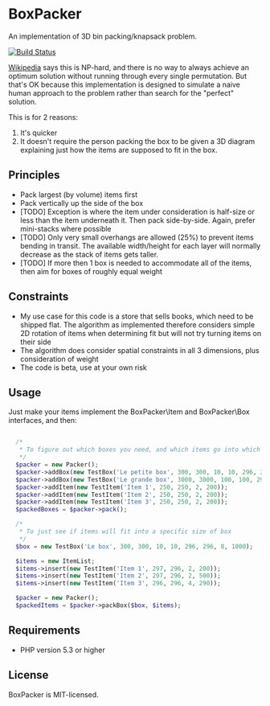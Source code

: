 BoxPacker
=========

An implementation of 3D bin packing/knapsack problem.

[![Build Status](https://travis-ci.org/dvdoug/BoxPacker.png)](https://travis-ci.org/dvdoug/BoxPacker)

[Wikipedia](http://en.wikipedia.org/wiki/Bin_packing_problem) says this is NP-hard, and there is no way to always achieve an
optimum solution without running through every single permutation. But
that's OK because this implementation is designed to simulate a naive human
approach to the problem rather than search for the "perfect" solution.

This is for 2 reasons:

1. It's quicker
2. It doesn't require the person packing the box to be given a 3D diagram
   explaining just how the items are supposed to fit in the box.

Principles
----------

 * Pack largest (by volume) items first
 * Pack vertically up the side of the box
 * [TODO] Exception is where the item under consideration is half-size or less than
   the item underneath it. Then pack side-by-side. Again, prefer mini-stacks
   where possible
 * [TODO] Only very small overhangs are allowed (25%) to prevent items bending in
   transit. The available width/height for each layer will normally decrease
   as the stack of items gets taller.
 * [TODO] If more then 1 box is needed to accommodate all of the items, then aim for
   boxes of roughly equal weight
   
  
Constraints
-----------

 * My use case for this code is a store that sells books, which need to
   be shipped flat. The algorithm as implemented therefore considers simple 2D
   rotation of items when determining fit but will not try turning items on
   their side
 * The algorithm does consider spatial constraints in all 3 dimensions, plus
   consideration of weight
 * The code is beta, use at your own risk


 Usage
 -----
 Just make your items implement the BoxPacker\Item and BoxPacker\Box interfaces, and then:

```php

  /*
   * To figure out which boxes you need, and which items go into which box
   */
  $packer = new Packer();
  $packer->addBox(new TestBox('Le petite box', 300, 300, 10, 10, 296, 296, 8, 1000));
  $packer->addBox(new TestBox('Le grande box', 3000, 3000, 100, 100, 2960, 2960, 80, 10000));
  $packer->addItem(new TestItem('Item 1', 250, 250, 2, 200));
  $packer->addItem(new TestItem('Item 2', 250, 250, 2, 200));
  $packer->addItem(new TestItem('Item 3', 250, 250, 2, 200));
  $packedBoxes = $packer->pack();

  /*
   * To just see if items will fit into a specific size of box
   */
  $box = new TestBox('Le box', 300, 300, 10, 10, 296, 296, 8, 1000);

  $items = new ItemList;
  $items->insert(new TestItem('Item 1', 297, 296, 2, 200));
  $items->insert(new TestItem('Item 2', 297, 296, 2, 500));
  $items->insert(new TestItem('Item 3', 296, 296, 4, 290));

  $packer = new Packer();
  $packedItems = $packer->packBox($box, $items);

```

Requirements
------------

* PHP version 5.3 or higher

License
-------
BoxPacker is MIT-licensed. 
